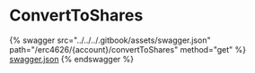 # ConvertToShares

{% swagger src="../../../.gitbook/assets/swagger.json" path="/erc4626/{account}/convertToShares" method="get" %}
[swagger.json](../../../.gitbook/assets/swagger.json)
{% endswagger %}

